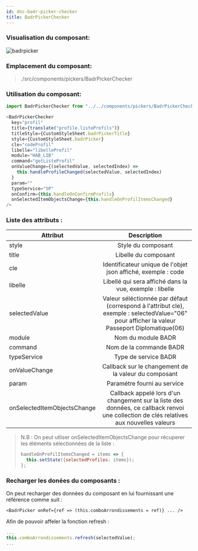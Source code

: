 ```yaml
---
id: doc-badr-picker-checker
title: BadrPickerChecker
---
```


### Visualisation du composant:

![badrpicker](assets/badrPickerChecker.gif)

### Emplacement du composant:

> ./src/components/pickers/BadrPickerChecker

### Utilisation du composant:

```javascript
import BadrPickerChecker from "../../components/pickers/BadrPickerChecker";
```

```javascript
<BadrPickerChecker
  key="profil"
  title={translate("profile.listeProfils")}
  titleStyle={CustomStyleSheet.badrPickerTitle}
  style={CustomStyleSheet.badrPicker}
  cle="codeProfil"
  libelle="libelleProfil"
  module="HAB_LIB"
  command="getListeProfil"
  onValueChange={(selectedValue, selectedIndex) =>
    this.handleProfileChanged(selectedValue, selectedIndex)
  }
  param=""
  typeService="SP"
  onConfirm={this.handleOnConfirmProfils}
  onSelectedItemObjectsChange={this.handleOnProfilItemsChanged}
/>
```

### Liste des attributs :

| Attribut                    |                                                                  Description                                                                  |
| --------------------------- | :-------------------------------------------------------------------------------------------------------------------------------------------: |
| style                       |                                                              Style du composant                                                               |
| title                       |                                                             Libelle du composant                                                              |
| cle                         |                                         Identificateur unique de l'objet json affiché, exemple : code                                         |
| libelle                     |                                            Libellé qui sera affiché dans la vue, exemple : libelle                                            |
| selectedValue               | Valeur séléctionnée par défaut (correspond à l'attribut cle), exemple : selectedValue="06" pour afficher la valeur Passeport Diplomatique(06) |
| module                      |                                                              Nom du module BADR                                                               |
| command                     |                                                            Nom de la commande BADR                                                            |
| typeService                 |                                                             Type de service BADR                                                              |
| onValueChange               |                                             Callback sur le changement de la valeur du composant                                              |
| param                       |                                                          Paramétre fourni au service                                                          |
| onSelectedItemObjectsChange |         Callback appelé lors d'un changement sur la liste des données, ce callback renvoi une collection de clés relatives aux nouvelles valeurs         |

> N.B : On peut utliser onSelectedItemObjectsChange pour récuperer les éléments sélectionnées de la liste :
>```javascript
> handleOnProfilItemsChanged = items => {
>   this.setState({selectedProfiles: items});
> };
> ```

### Recharger les donées du composants :

On peut recharger des données du composant en lui fournissant une référence comme suit :

```JSX
<BadrPicker onRef={ref => (this.comboArrondissements = ref)} ... />
```

Afin de pouvoir affeler la fonction refresh :

```javascript
...
this.comboArrondissements.refresh(selectedValue);
...
```
